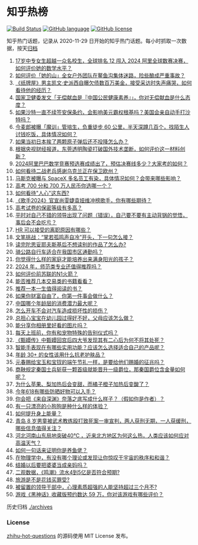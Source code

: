 # 知乎热榜
[![Build Status](https://github.com/ToWeLong/zhihu-hot-questions/workflows/CI/badge.svg)](https://github.com/ToWeLong/zhihu-hot-questions/actions)
[![GitHub language](https://img.shields.io/badge/language-golang-orange.svg)](https://golang.org/)
[![GitHub license](https://img.shields.io/github/license/ToWeLong/zhihu-hot-questions)](https://github.com/ToWeLong/zhihu-hot-questions/blob/main/LICENSE)

知乎热门话题，记录从 2020-11-29 日开始的知乎热门话题。每小时抓取一次数据，按天[归档](./archives)

<!-- BEGIN -->

1. [17岁中专女生超越一众名校生，全球排名 12 闯入 2024 阿里全球数赛决赛，如何评价她的数学水平？](https://www.zhihu.com/question/658799326)
1. [如何评价「她的山」全女户外团队在鳌鱼沟集体迷路，险些酿成严重事故？](https://www.zhihu.com/question/658832455)
1. [《纸牌屋》男主凯文·史派西自曝欠债数百万美金，接受采访时失声痛哭，如何看待他的经历？](https://www.zhihu.com/question/658743318)
1. [国家卫健委发文「无偿献血是『中国公民健康素养』」，你对无偿献血是什么态度？](https://www.zhihu.com/question/658787963)
1. [如果沙特一直不续签安保条约，会影响美元霸权根基吗？美国会亲自动手打沙特吗？](https://www.zhihu.com/question/658693399)
1. [今麦郎被曝「魔训」管培生，负重徒步 60 公里，半天深蹲几百个，找陌生人讨钱吃饭，具体情况如何？](https://www.zhihu.com/question/658813139)
1. [如果当初日本挨了两颗原子弹后还不投降怎么办？](https://www.zhihu.com/question/658272446)
1. [根据央视财经报道，东莞透明陶瓷打破国外技术垄断，如何评价这一材料创新？](https://www.zhihu.com/question/658649812)
1. [2024阿里巴巴数学竞赛预选赛成绩出了，预估决赛线多少？大家考的如何？](https://www.zhihu.com/question/658303248)
1. [如何看待二战老兵感谢乌克兰正在保卫欧州？](https://www.zhihu.com/question/658412493)
1. [马斯克被曝与 SpaceX 多名员工有染，具体情况如何？会带来哪些影响？](https://www.zhihu.com/question/658747804)
1. [高考 700 分和 700 万人民币你选哪一个？](https://www.zhihu.com/question/656599498)
1. [如何看待"人心"这东西?](https://www.zhihu.com/question/329129399)
1. [《歌手2024》官宣尚雯婕袁娅维冲榜歌手，你有哪些期待？](https://www.zhihu.com/question/658807525)
1. [高考试卷的保密等级有多高？](https://www.zhihu.com/question/657827882)
1. [平时对自己不错的领导出现了问题（错误），自己要不要有主动背锅的觉悟，事后会不会吃亏？](https://www.zhihu.com/question/658532700)
1. [HR 可以接受的离职原因有哪些？](https://www.zhihu.com/question/658595390)
1. [文笔挑战：“掌若孤鸣声自冷”开头，下一句怎么接？](https://www.zhihu.com/question/658761616)
1. [读完陀思妥耶夫斯基后不想读别的作品了怎么办?](https://www.zhihu.com/question/656224111)
1. [骑公路自行车适合在我国市区通勤吗？](https://www.zhihu.com/question/658729751)
1. [你觉得什么样的家庭才能培养出来满身阳光的孩子？](https://www.zhihu.com/question/657978485)
1. [2024 年，师范类专业还值得推荐吗？](https://www.zhihu.com/question/656737851)
1. [如何评价前苏联的N1火箭？](https://www.zhihu.com/question/25869462)
1. [能否推荐几本交易类的书籍看看？](https://www.zhihu.com/question/658674461)
1. [推荐一本一生值得阅读的书？](https://www.zhihu.com/question/638955865)
1. [如果你财富自由了，你第一件事会做什么？](https://www.zhihu.com/question/658627745)
1. [中国哪个年龄层的消费潜力最大呢？](https://www.zhihu.com/question/658011136)
1. [怎么开车不会对汽车造成损坏性的损伤？](https://www.zhihu.com/question/656282896)
1. [总担心宝宝在幼儿园过得好不好，父母应该怎么做？](https://www.zhihu.com/question/658100296)
1. [能分享你相册里好看的图片吗？](https://www.zhihu.com/question/654218298)
1. [每天上班前，你有和宠物特殊的告别仪式吗？](https://www.zhihu.com/question/657776974)
1. [《甄嬛传》中甄嬛回宫后四大爷发现其有二心后为何不将其处死？](https://www.zhihu.com/question/657384589)
1. [智能手表现在有哪些实用功能？应该怎么选择适合自己的产品呢？](https://www.zhihu.com/question/658082560)
1. [年龄 30+ 的女性该用什么抗老护肤品？](https://www.zhihu.com/question/656736633)
1. [元春赐给宝玉和宝钗的端午节礼一样，是要给他们赐婚的征兆吗？](https://www.zhihu.com/question/400329438)
1. [商鞅规定秦国士兵斩获一颗首级就能晋升一级爵位，那秦国爵位含金量如何呢？](https://www.zhihu.com/question/496849164)
1. [为什么苹果、梨加热后会变甜，而橘子橙子加热后变酸了？](https://www.zhihu.com/question/657329965)
1. [今年618有哪些防晒好物可以入手？](https://www.zhihu.com/question/657485644)
1. [你会把《来自深渊》奈落之底写成什么样子？（假如你是作者）？](https://www.zhihu.com/question/66653673)
1. [有一只漂亮的小狗狗是种什么样的体验？](https://www.zhihu.com/question/657272298)
1. [如何提升身上能量？](https://www.zhihu.com/question/652671807)
1. [青岛 8 岁男童被武术教练殴打致死案一审宣判，两人获刑无期，一人获缓刑，哪些信息值得关注？](https://www.zhihu.com/question/658793264)
1. [河北河南山东局地突破40℃ ，近来北方地区为何这么热，人类应该如何应对高温天气？](https://www.zhihu.com/question/658699854)
1. [如何一句话来证明你是养鱼佬？](https://www.zhihu.com/question/656524853)
1. [在物理学中，有没有哪个理论或发现让你惊叹于宇宙的秩序和和谐？](https://www.zhihu.com/question/656301527)
1. [结婚以后要把婆婆当成亲妈吗？](https://www.zhihu.com/question/654902891)
1. [二观数据，《鸣潮》流水4到5亿是否符合预期?](https://www.zhihu.com/question/658837197)
1. [旅游是不是花钱买罪受?](https://www.zhihu.com/question/658608014)
1. [被留置的领导干部中，心理素质超强的人能坚持超过三个月不?](https://www.zhihu.com/question/658545962)
1. [游戏《黑神话》收藏版预约数达 59 万，你对该游戏有哪些评价？](https://www.zhihu.com/question/658609675)

<!-- END -->

历史归档 [./archives](./archives)


### License
[zhihu-hot-questions](https://github.com/towelong/zhihu-hot-questions) 的源码使用 MIT License 发布。